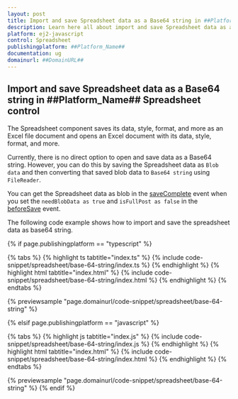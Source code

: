 ```yaml
---
layout: post
title: Import and save Spreadsheet data as a Base64 string in ##Platform_Name## Spreadsheet control | Syncfusion
description: Learn here all about import and save Spreadsheet data as a Base64 string in Syncfusion ##Platform_Name## Spreadsheet control of Syncfusion Essential JS 2 and more.
platform: ej2-javascript
control: Spreadsheet 
publishingplatform: ##Platform_Name##
documentation: ug
domainurl: ##DomainURL##
---
```


## Import and save Spreadsheet data as a Base64 string in ##Platform_Name## Spreadsheet control

The Spreadsheet component saves its data, style, format, and more as an Excel file document and opens an Excel document with its data, style, format, and more.

Currently, there is no direct option to open and save data as a Base64 string. However, you can do this by saving the Spreadsheet data as `Blob data` and then converting that saved blob data to `Base64 string` using `FileReader`. 

You can get the Spreadsheet data as blob in the [saveComplete](https://helpej2.syncfusion.com/documentation/api/spreadsheet/#savecomplete) event when you set the `needBlobData as true` and `isFullPost as false` in the [beforeSave](https://helpej2.syncfusion.com/documentation/api/spreadsheet/#beforesave) event.

The following code example shows how to import and save the spreadsheet data as base64 string.

{% if page.publishingplatform == "typescript" %}

{% tabs %}
{% highlight ts tabtitle="index.ts" %}
{% include code-snippet/spreadsheet/base-64-string/index.ts %}
{% endhighlight %}
{% highlight html tabtitle="index.html" %}
{% include code-snippet/spreadsheet/base-64-string/index.html %}
{% endhighlight %}
{% endtabs %}
        
{% previewsample "page.domainurl/code-snippet/spreadsheet/base-64-string" %}

{% elsif page.publishingplatform == "javascript" %}

{% tabs %}
{% highlight js tabtitle="index.js" %}
{% include code-snippet/spreadsheet/base-64-string/index.js %}
{% endhighlight %}
{% highlight html tabtitle="index.html" %}
{% include code-snippet/spreadsheet/base-64-string/index.html %}
{% endhighlight %}
{% endtabs %}

{% previewsample "page.domainurl/code-snippet/spreadsheet/base-64-string" %}
{% endif %}
